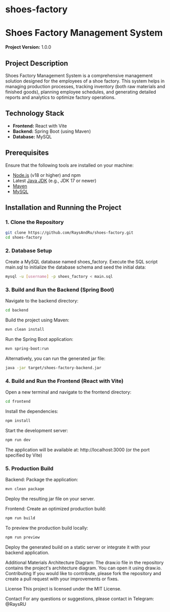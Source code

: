 ﻿# shoes-factory

 # Shoes Factory Management System

**Project Version:** 1.0.0

## Project Description
Shoes Factory Management System is a comprehensive management solution designed for the employees of a shoe factory. This system helps in managing production processes, tracking inventory (both raw materials and finished goods), planning employee schedules, and generating detailed reports and analytics to optimize factory operations.

## Technology Stack
- **Frontend:** React with Vite
- **Backend:** Spring Boot (using Maven)
- **Database:** MySQL

## Prerequisites
Ensure that the following tools are installed on your machine:
- [Node.js](https://nodejs.org/) (v18 or higher) and npm
- Latest [Java JDK](https://www.oracle.com/java/technologies/downloads/) (e.g., JDK 17 or newer)
- [Maven](https://maven.apache.org/)
- [MySQL](https://www.mysql.com/)

## Installation and Running the Project

### 1. Clone the Repository
```bash
git clone https://github.com/RaysAndRu/shoes-factory.git
cd shoes-factory
```

### 2. Database Setup
Create a MySQL database named shoes_factory.
Execute the SQL script main.sql to initialize the database schema and seed the initial data:

```bash
mysql -u [username] -p shoes_factory < main.sql
```
### 3. Build and Run the Backend (Spring Boot)
Navigate to the backend directory:

```bash
cd backend
```

Build the project using Maven:

```bash
mvn clean install
```
Run the Spring Boot application:

```bash
mvn spring-boot:run
```

Alternatively, you can run the generated jar file:

```bash
java -jar target/shoes-factory-backend.jar
```

### 4. Build and Run the Frontend (React with Vite)
Open a new terminal and navigate to the frontend directory:

``` bash
cd frontend
```
Install the dependencies:

```bash
npm install
```
Start the development server:

```bash
npm run dev
```
The application will be available at: http://localhost:3000 (or the port specified by Vite)

### 5. Production Build
Backend:
Package the application:

```bash
mvn clean package
```
Deploy the resulting jar file on your server.

Frontend:
Create an optimized production build:

```bash
npm run build
```
To preview the production build locally:

```bash
npm run preview
```
Deploy the generated build on a static server or integrate it with your backend application.

Additional Materials
Architecture Diagram: The draw.io file in the repository contains the project's architecture diagram. You can open it using draw.io.
Contributing
If you would like to contribute, please fork the repository and create a pull request with your improvements or fixes.

License
This project is licensed under the MIT License.

Contact
For any questions or suggestions, please contact in Telegram: @RaysRU
